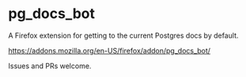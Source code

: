 # pg_docs_bot
A Firefox extension for getting to the current Postgres docs by default.

https://addons.mozilla.org/en-US/firefox/addon/pg_docs_bot/

Issues and PRs welcome.
